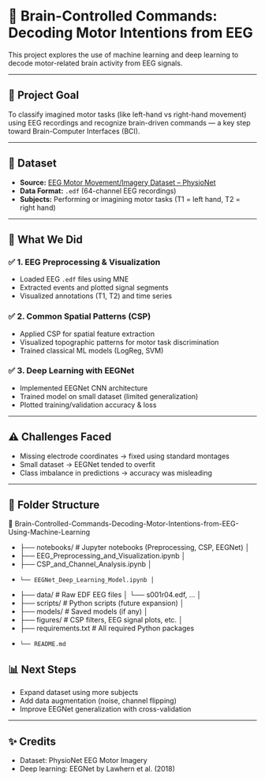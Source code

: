 # 🧠 Brain-Controlled Commands: Decoding Motor Intentions from EEG

This project explores the use of machine learning and deep learning to decode motor-related brain activity from EEG signals.

---

## 📌 Project Goal

To classify imagined motor tasks (like left-hand vs right-hand movement) using EEG recordings and recognize brain-driven commands — a key step toward Brain-Computer Interfaces (BCI).

---

## 🔬 Dataset

- **Source:** [EEG Motor Movement/Imagery Dataset – PhysioNet](https://physionet.org/content/eegmmidb/1.0.0/)
- **Data Format:** `.edf` (64-channel EEG recordings)
- **Subjects:** Performing or imagining motor tasks (T1 = left hand, T2 = right hand)

---

## 🧪 What We Did

### ✅ 1. EEG Preprocessing & Visualization
- Loaded EEG `.edf` files using MNE
- Extracted events and plotted signal segments
- Visualized annotations (T1, T2) and time series

### ✅ 2. Common Spatial Patterns (CSP)
- Applied CSP for spatial feature extraction
- Visualized topographic patterns for motor task discrimination
- Trained classical ML models (LogReg, SVM)

### ✅ 3. Deep Learning with EEGNet
- Implemented EEGNet CNN architecture
- Trained model on small dataset (limited generalization)
- Plotted training/validation accuracy & loss

---

## ⚠️ Challenges Faced

- Missing electrode coordinates → fixed using standard montages
- Small dataset → EEGNet tended to overfit
- Class imbalance in predictions → accuracy was misleading

---

## 📁 Folder Structure
📁 Brain-Controlled-Commands-Decoding-Motor-Intentions-from-EEG-Using-Machine-Learning 
-  ├── notebooks/ # Jupyter notebooks (Preprocessing, CSP, EEGNet) │ 
-  ├── EEG_Preprocessing_and_Visualization.ipynb │ 
-  ├── CSP_and_Channel_Analysis.ipynb │ 
-     └── EEGNet_Deep_Learning_Model.ipynb │ 
-  ├── data/ # Raw EDF EEG files │ 
    └── s001r04.edf, ... │ 
-  ├── scripts/ # Python scripts (future expansion) │ 
-  ├── models/ # Saved models (if any) │ 
-  ├── figures/ # CSP filters, EEG signal plots, etc. │ 
-  ├── requirements.txt # All required Python packages 
-     └── README.md

## 📊 Next Steps

- Expand dataset using more subjects
- Add data augmentation (noise, channel flipping)
- Improve EEGNet generalization with cross-validation

---

## ✨ Credits

- Dataset: PhysioNet EEG Motor Imagery
- Deep learning: EEGNet by Lawhern et al. (2018)

